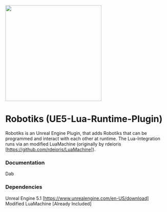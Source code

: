 <img src="https://i.ibb.co/jzxFP6K/LR-Logo.jpg"  width="300" height="300">

# Robotiks (UE5-Lua-Runtime-Plugin)

Robotiks is an Unreal Engine Plugin, that adds Robotiks that can be programmed and interact with each other at runtime.
The Lua-Integration runs via an modified LuaMachine (originally by rdeioris [https://github.com/rdeioris/LuaMachine]).

### Documentation
Dab

### Dependencies
Unreal Engine 5.1 [https://www.unrealengine.com/en-US/download] \
Modified LuaMachine [Already Included]
